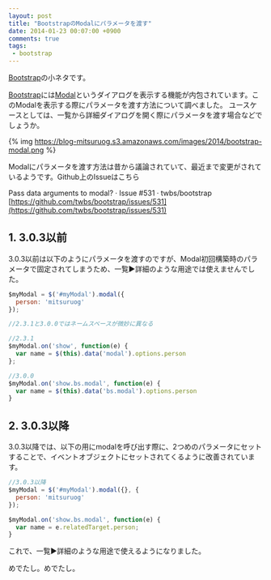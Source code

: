 ```yaml
---
layout: post
title: "BootstrapのModalにパラメータを渡す"
date: 2014-01-23 00:07:00 +0900
comments: true
tags:
 - bootstrap
---
```


[Bootstrap](http://getbootstrap.com/)の小ネタです。

[Bootstrap](http://getbootstrap.com/)には[Modal](http://getbootstrap.com/javascript/#modals)というダイアログを表示する機能が内包されています。このModalを表示する際にパラメータを渡す方法について調べました。
ユースケースとしては、一覧から詳細ダイアログを開く際にパラメータを渡す場合などでしょうか。

<!-- more -->

{% img https://blog-mitsuruog.s3.amazonaws.com/images/2014/bootstrap-modal.png %}

Modalにパラメータを渡す方法は昔から議論されていて、最近まで変更がされているようです。Github上のIssueはこちら

Pass data arguments to modal? · Issue #531 · twbs/bootstrap
[https://github.com/twbs/bootstrap/issues/531](https://github.com/twbs/bootstrap/issues/531)

## 1. 3.0.3以前

3.0.3以前は以下のようにパラメータを渡すのですが、Modal初回構築時のパラメータで固定されてしまうため、一覧▶︎詳細のような用途では使えませんでした。

```js
$myModal = $('#myModal').modal({
  person: 'mitsuruog'
});

//2.3.1と3.0.0ではネームスベースが微妙に異なる

//2.3.1
$myModal.on('show', function(e) {
  var name = $(this).data('modal').options.person
};

//3.0.0
$myModal.on('show.bs.modal', function(e) {
  var name = $(this).data('bs.modal').options.person
}
```

## 2. 3.0.3以降

3.0.3以降では、以下の用にmodalを呼び出す際に、2つめのパラメータにセットすることで、イベントオブジェクトにセットされてくるように改善されています。

```js
//3.0.3以降
$myModal = $('#myModal').modal({}, {
  person: 'mitsuruog'
});

$myModal.on('show.bs.modal', function(e) {
  var name = e.relatedTarget.person;
}
```

これで、一覧▶︎詳細のような用途で使えるようになりました。

めでたし。めでたし。
